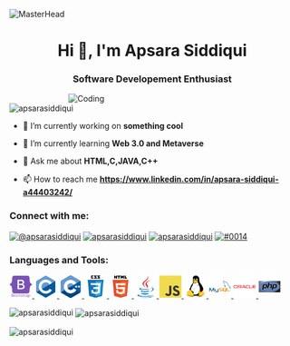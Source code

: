 ![MasterHead](https://thumbs.dreamstime.com/b/software-development-business-process-automation-internet-technology-concept-virtual-screen-software-development-143587196.jpg)


<h1 align="center">Hi 👋, I'm Apsara Siddiqui</h1>
<h3 align="center">Software Developement Enthusiast</h3>

<img align="right" alt="Coding" width="400" src= "https://i.pinimg.com/originals/e7/26/c7/e726c74ac081eed50feee1433d12c998.gif">


<p align="left"> <img src="https://komarev.com/ghpvc/?username=apsarasiddiqui&label=Profile%20views&color=0e75b6&style=flat" alt="apsarasiddiqui" /> </p>

- 🔭 I’m currently working on **something cool**

- 🌱 I’m currently learning **Web 3.0 and Metaverse**

- 💬 Ask me about **HTML,C,JAVA,C++**

- 📫 How to reach me **https://www.linkedin.com/in/apsara-siddiqui-a44403242/**

<h3 align="left">Connect with me:</h3>
<p align="left">
<a href="https://twitter.com/@apsarasiddiqui" target="blank"><img align="center" src="https://raw.githubusercontent.com/rahuldkjain/github-profile-readme-generator/master/src/images/icons/Social/twitter.svg" alt="@apsarasiddiqui" height="30" width="40" /></a>
<a href="https://linkedin.com/in/apsarasiddiqui" target="blank"><img align="center" src="https://raw.githubusercontent.com/rahuldkjain/github-profile-readme-generator/master/src/images/icons/Social/linked-in-alt.svg" alt="apsarasiddiqui" height="30" width="40" /></a>
<a href="https://fb.com/apsarasiddiqui" target="blank"><img align="center" src="https://raw.githubusercontent.com/rahuldkjain/github-profile-readme-generator/master/src/images/icons/Social/facebook.svg" alt="apsarasiddiqui" height="30" width="40" /></a>
<a href="https://discord.gg/#0014" target="blank"><img align="center" src="https://raw.githubusercontent.com/rahuldkjain/github-profile-readme-generator/master/src/images/icons/Social/discord.svg" alt="#0014" height="30" width="40" /></a>
</p>

<h3 align="left">Languages and Tools:</h3>
<p align="left"> <a href="https://getbootstrap.com" target="_blank" rel="noreferrer"> <img src="https://raw.githubusercontent.com/devicons/devicon/master/icons/bootstrap/bootstrap-plain-wordmark.svg" alt="bootstrap" width="40" height="40"/> </a> <a href="https://www.cprogramming.com/" target="_blank" rel="noreferrer"> <img src="https://raw.githubusercontent.com/devicons/devicon/master/icons/c/c-original.svg" alt="c" width="40" height="40"/> </a> <a href="https://www.w3schools.com/cpp/" target="_blank" rel="noreferrer"> <img src="https://raw.githubusercontent.com/devicons/devicon/master/icons/cplusplus/cplusplus-original.svg" alt="cplusplus" width="40" height="40"/> </a> <a href="https://www.w3schools.com/css/" target="_blank" rel="noreferrer"> <img src="https://raw.githubusercontent.com/devicons/devicon/master/icons/css3/css3-original-wordmark.svg" alt="css3" width="40" height="40"/> </a> <a href="https://www.w3.org/html/" target="_blank" rel="noreferrer"> <img src="https://raw.githubusercontent.com/devicons/devicon/master/icons/html5/html5-original-wordmark.svg" alt="html5" width="40" height="40"/> </a> <a href="https://www.java.com" target="_blank" rel="noreferrer"> <img src="https://raw.githubusercontent.com/devicons/devicon/master/icons/java/java-original.svg" alt="java" width="40" height="40"/> </a> <a href="https://developer.mozilla.org/en-US/docs/Web/JavaScript" target="_blank" rel="noreferrer"> <img src="https://raw.githubusercontent.com/devicons/devicon/master/icons/javascript/javascript-original.svg" alt="javascript" width="40" height="40"/> </a> <a href="https://www.linux.org/" target="_blank" rel="noreferrer"> <img src="https://raw.githubusercontent.com/devicons/devicon/master/icons/linux/linux-original.svg" alt="linux" width="40" height="40"/> </a> <a href="https://www.mysql.com/" target="_blank" rel="noreferrer"> <img src="https://raw.githubusercontent.com/devicons/devicon/master/icons/mysql/mysql-original-wordmark.svg" alt="mysql" width="40" height="40"/> </a> <a href="https://www.oracle.com/" target="_blank" rel="noreferrer"> <img src="https://raw.githubusercontent.com/devicons/devicon/master/icons/oracle/oracle-original.svg" alt="oracle" width="40" height="40"/> </a> <a href="https://www.php.net" target="_blank" rel="noreferrer"> <img src="https://raw.githubusercontent.com/devicons/devicon/master/icons/php/php-original.svg" alt="php" width="40" height="40"/> </a> </p>

<p><img align="left" src="https://github-readme-stats.vercel.app/api/top-langs?username=apsarasiddiqui&show_icons=true&locale=en&layout=compact" alt="apsarasiddiqui" /></p>

<p>&nbsp;<img align="center" src="https://github-readme-stats.vercel.app/api?username=apsarasiddiqui&show_icons=true&locale=en" alt="apsarasiddiqui" /></p>

<p><img align="center" src="https://github-readme-streak-stats.herokuapp.com/?user=apsarasiddiqui&" alt="apsarasiddiqui" /></p>
